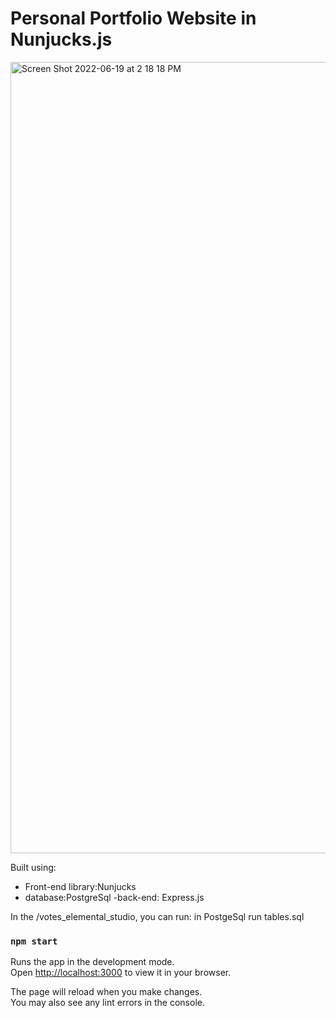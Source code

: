 # Personal Portfolio Website in Nunjucks.js



<img width="1266" alt="Screen Shot 2022-06-19 at 2 18 18 PM" src="https://user-images.githubusercontent.com/50160672/174933373-1ba6cadf-1c9a-48c3-aa58-984d0bd62d82.png">

Built using:

- Front-end library:Nunjucks
- database:PostgreSql 
-back-end: Express.js

In the /votes_elemental_studio, you can run:
in PostgeSql run tables.sql



### `npm start`

Runs the app in the development mode.\
Open [http://localhost:3000](http://localhost:3000) to view it in your browser.

The page will reload when you make changes.\
You may also see any lint errors in the console.

